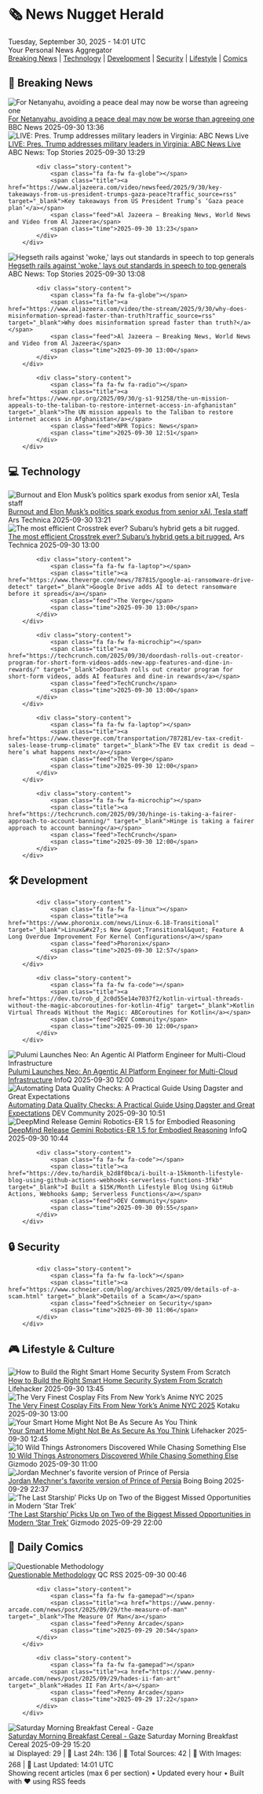 <!-- Processing 54 RSS feeds at 2025-09-30 14:01:41 UTC -->
<!-- Processing: XKCD -->
<!-- Processing: Dilbert -->
<!-- Processing: Dinosaur Comics -->
<!-- Processing: CNN Top Stories -->
<!-- Processing: BBC World News -->
<!-- Processing: Al Jazeera Breaking News -->
<!-- Processing: CBC News -->
<!-- Error processing https://rss.cbc.ca/lineup/topstories.xml: The read operation timed out -->
<!-- Processing: ABC News Breaking -->
<!-- Processing: Guardian World News -->
<!-- Processing: Ars Technica -->
<!-- Processing: Slashdot -->
<!-- Processing: It's FOSS -->
<!-- Processing: OMG! Ubuntu -->
<!-- Processing: Linux.com -->
<!-- Processing: Ubuntu Blog -->
<!-- Processing: GitHub Blog -->
<!-- Processing: GitLab Blog -->
<!-- Processing: Martin Fowler -->
<!-- Processing: The Pragmatic Engineer -->
<!-- Processing: Lifehacker -->
<!-- Processing: Krebs on Security -->
<!-- Generated 6 new posts out of 21 feeds processed -->
<div class="newspaper-header">
    <h1 class="newspaper-title">🗞️ News Nugget Herald</h1>
    <div class="newspaper-date">Tuesday, September 30, 2025 - 14:01 UTC</div>
    <div class="newspaper-subtitle">Your Personal News Aggregator</div>
</div>

<div class="newspaper-nav">
    <a href="#breaking">Breaking News</a> |
    <a href="#tech">Technology</a> |
    <a href="#dev">Development</a> |
    <a href="#security">Security</a> |
    <a href="#lifestyle">Lifestyle</a> |
    <a href="#webcomics">Comics</a>
</div>

<div class="news-section breaking-news" id="breaking">
<h2 class="section-header">🚨 Breaking News</h2>
<div class="stories-container">
<div class="story">
            <img src="https://ichef.bbci.co.uk/ace/standard/240/cpsprodpb/bf5c/live/da0ef1d0-9dfb-11f0-a82d-4d2348b593b6.jpg" alt="For Netanyahu, avoiding a peace deal may now be worse than agreeing one" class="story-image" loading="lazy" onerror="this.style.display='none'">
            <div class="story-content">
                <span class="fa fa-fw fa-earth-americas"></span>
                <span class="title"><a href="https://www.bbc.com/news/articles/c0jq63edv21o?at_medium=RSS&at_campaign=rss" target="_blank">For Netanyahu, avoiding a peace deal may now be worse than agreeing one</a></span>
                <span class="feed">BBC News</span>
                <span class="time">2025-09-30 13:36</span>
            </div>
        </div>
<div class="story">
            <img src="https://s.abcnews.com/images/US/abcnewsl2-abc-ml-250107_1736267930623_hpMain_4x3t_384.jpg" alt="LIVE:  Pres. Trump addresses military leaders in Virginia: ABC News Live" class="story-image" loading="lazy" onerror="this.style.display='none'">
            <div class="story-content">
                <span class="fa fa-fw fa-tv"></span>
                <span class="title"><a href="https://abcnews.go.com/Live/video/abcnews-live-41463246" target="_blank">LIVE:  Pres. Trump addresses military leaders in Virginia: ABC News Live</a></span>
                <span class="feed">ABC News: Top Stories</span>
                <span class="time">2025-09-30 13:29</span>
            </div>
        </div>
<div class="story">
            
            <div class="story-content">
                <span class="fa fa-fw fa-globe"></span>
                <span class="title"><a href="https://www.aljazeera.com/video/newsfeed/2025/9/30/key-takeaways-from-us-president-trumps-gaza-peace?traffic_source=rss" target="_blank">Key takeaways from US President Trump’s ‘Gaza peace plan’</a></span>
                <span class="feed">Al Jazeera – Breaking News, World News and Video from Al Jazeera</span>
                <span class="time">2025-09-30 13:23</span>
            </div>
        </div>
<div class="story">
            <img src="https://s.abcnews.com/images/US/quantico-3-gty-gmh-250930_1759235211369_hpMain_4x3t_384.jpg" alt="Hegseth rails against &#x27;woke,&#x27; lays out standards in speech to top generals" class="story-image" loading="lazy" onerror="this.style.display='none'">
            <div class="story-content">
                <span class="fa fa-fw fa-tv"></span>
                <span class="title"><a href="https://abcnews.go.com/Politics/pentagons-mystery-meeting-top-ranking-generals/story?id=126055917" target="_blank">Hegseth rails against &#x27;woke,&#x27; lays out standards in speech to top generals</a></span>
                <span class="feed">ABC News: Top Stories</span>
                <span class="time">2025-09-30 13:08</span>
            </div>
        </div>
<div class="story">
            
            <div class="story-content">
                <span class="fa fa-fw fa-globe"></span>
                <span class="title"><a href="https://www.aljazeera.com/video/the-stream/2025/9/30/why-does-misinformation-spread-faster-than-truth?traffic_source=rss" target="_blank">Why does misinformation spread faster than truth?</a></span>
                <span class="feed">Al Jazeera – Breaking News, World News and Video from Al Jazeera</span>
                <span class="time">2025-09-30 13:00</span>
            </div>
        </div>
<div class="story">
            
            <div class="story-content">
                <span class="fa fa-fw fa-radio"></span>
                <span class="title"><a href="https://www.npr.org/2025/09/30/g-s1-91258/the-un-mission-appeals-to-the-taliban-to-restore-internet-access-in-afghanistan" target="_blank">The UN mission appeals to the Taliban to restore internet access in Afghanistan</a></span>
                <span class="feed">NPR Topics: News</span>
                <span class="time">2025-09-30 12:51</span>
            </div>
        </div>
</div>
</div>
<div class="news-section tech-news" id="tech">
<h2 class="section-header">💻 Technology</h2>
<div class="stories-container">
<div class="story">
            <img src="https://cdn.arstechnica.net/wp-content/uploads/2025/09/muskai-500x500.jpg" alt="Burnout and Elon Musk’s politics spark exodus from senior xAI, Tesla staff" class="story-image" loading="lazy" onerror="this.style.display='none'">
            <div class="story-content">
                <span class="fa fa-fw fa-cog"></span>
                <span class="title"><a href="https://arstechnica.com/cars/2025/09/burnout-and-elon-musks-politics-spark-exodus-from-senior-xai-tesla-staff/" target="_blank">Burnout and Elon Musk’s politics spark exodus from senior xAI, Tesla staff</a></span>
                <span class="feed">Ars Technica</span>
                <span class="time">2025-09-30 13:21</span>
            </div>
        </div>
<div class="story">
            <img src="https://cdn.arstechnica.net/wp-content/uploads/2025/09/Ars-Technica-Subaru-Crosstrek-Hybrid-500x500.jpg" alt="The most efficient Crosstrek ever? Subaru’s hybrid gets a bit rugged." class="story-image" loading="lazy" onerror="this.style.display='none'">
            <div class="story-content">
                <span class="fa fa-fw fa-cog"></span>
                <span class="title"><a href="https://arstechnica.com/cars/2025/09/the-most-efficient-crosstrek-ever-subarus-hybrid-gets-a-bit-rugged/" target="_blank">The most efficient Crosstrek ever? Subaru’s hybrid gets a bit rugged.</a></span>
                <span class="feed">Ars Technica</span>
                <span class="time">2025-09-30 13:00</span>
            </div>
        </div>
<div class="story">
            
            <div class="story-content">
                <span class="fa fa-fw fa-laptop"></span>
                <span class="title"><a href="https://www.theverge.com/news/787815/google-ai-ransomware-drive-detect" target="_blank">Google Drive adds AI to detect ransomware before it spreads</a></span>
                <span class="feed">The Verge</span>
                <span class="time">2025-09-30 13:00</span>
            </div>
        </div>
<div class="story">
            
            <div class="story-content">
                <span class="fa fa-fw fa-microchip"></span>
                <span class="title"><a href="https://techcrunch.com/2025/09/30/doordash-rolls-out-creator-program-for-short-form-videos-adds-new-app-features-and-dine-in-rewards/" target="_blank">DoorDash rolls out creator program for short-form videos, adds AI features and dine-in rewards</a></span>
                <span class="feed">TechCrunch</span>
                <span class="time">2025-09-30 13:00</span>
            </div>
        </div>
<div class="story">
            
            <div class="story-content">
                <span class="fa fa-fw fa-laptop"></span>
                <span class="title"><a href="https://www.theverge.com/transportation/787281/ev-tax-credit-sales-lease-trump-climate" target="_blank">The EV tax credit is dead — here’s what happens next</a></span>
                <span class="feed">The Verge</span>
                <span class="time">2025-09-30 12:00</span>
            </div>
        </div>
<div class="story">
            
            <div class="story-content">
                <span class="fa fa-fw fa-microchip"></span>
                <span class="title"><a href="https://techcrunch.com/2025/09/30/hinge-is-taking-a-fairer-approach-to-account-banning/" target="_blank">Hinge is taking a fairer approach to account banning</a></span>
                <span class="feed">TechCrunch</span>
                <span class="time">2025-09-30 12:00</span>
            </div>
        </div>
</div>
</div>
<div class="news-section dev-news" id="dev">
<h2 class="section-header">🛠️ Development</h2>
<div class="stories-container">
<div class="story">
            
            <div class="story-content">
                <span class="fa fa-fw fa-linux"></span>
                <span class="title"><a href="https://www.phoronix.com/news/Linux-6.18-Transitional" target="_blank">Linux&#x27;s New &quot;Transitional&quot; Feature A Long Overdue Improvement For Kernel Configurations</a></span>
                <span class="feed">Phoronix</span>
                <span class="time">2025-09-30 12:57</span>
            </div>
        </div>
<div class="story">
            
            <div class="story-content">
                <span class="fa fa-fw fa-code"></span>
                <span class="title"><a href="https://dev.to/rob_d_2c0d55e14e7037f2/kotlin-virtual-threads-without-the-magic-abcoroutines-for-kotlin-4fig" target="_blank">Kotlin Virtual Threads Without the Magic: ABCoroutines for Kotlin</a></span>
                <span class="feed">DEV Community</span>
                <span class="time">2025-09-30 12:00</span>
            </div>
        </div>
<div class="story">
            <img src="https://res.infoq.com/news/2025/09/pulumi-neo/en/headerimage/generatedHeaderImage-1759188403083.jpg" alt="Pulumi Launches Neo: An Agentic AI Platform Engineer for Multi-Cloud Infrastructure" class="story-image" loading="lazy" onerror="this.style.display='none'">
            <div class="story-content">
                <span class="fa fa-fw fa-info-circle"></span>
                <span class="title"><a href="https://www.infoq.com/news/2025/09/pulumi-neo/?utm_campaign=infoq_content&utm_source=infoq&utm_medium=feed&utm_term=global" target="_blank">Pulumi Launches Neo: An Agentic AI Platform Engineer for Multi-Cloud Infrastructure</a></span>
                <span class="feed">InfoQ</span>
                <span class="time">2025-09-30 12:00</span>
            </div>
        </div>
<div class="story">
            <img src="https://media2.dev.to/dynamic/image/width=800%2Cheight=%2Cfit=scale-down%2Cgravity=auto%2Cformat=auto/https%3A%2F%2Fdev-to-uploads.s3.amazonaws.com%2Fuploads%2Farticles%2Fi0sfybor4yci57g2dni7.png" alt="Automating Data Quality Checks: A Practical Guide Using Dagster and Great Expectations" class="story-image" loading="lazy" onerror="this.style.display='none'">
            <div class="story-content">
                <span class="fa fa-fw fa-code"></span>
                <span class="title"><a href="https://dev.to/jurgitamotus/automating-data-quality-checks-a-practical-guide-using-dagster-and-great-expectations-2c83" target="_blank">Automating Data Quality Checks: A Practical Guide Using Dagster and Great Expectations</a></span>
                <span class="feed">DEV Community</span>
                <span class="time">2025-09-30 10:51</span>
            </div>
        </div>
<div class="story">
            <img src="https://res.infoq.com/news/2025/09/deepmind-gemini-robotics/en/headerimage/generatedHeaderImage-1759161107126.jpg" alt="DeepMind Release Gemini Robotics-ER 1.5 for Embodied Reasoning" class="story-image" loading="lazy" onerror="this.style.display='none'">
            <div class="story-content">
                <span class="fa fa-fw fa-info-circle"></span>
                <span class="title"><a href="https://www.infoq.com/news/2025/09/deepmind-gemini-robotics/?utm_campaign=infoq_content&utm_source=infoq&utm_medium=feed&utm_term=global" target="_blank">DeepMind Release Gemini Robotics-ER 1.5 for Embodied Reasoning</a></span>
                <span class="feed">InfoQ</span>
                <span class="time">2025-09-30 10:44</span>
            </div>
        </div>
<div class="story">
            
            <div class="story-content">
                <span class="fa fa-fw fa-code"></span>
                <span class="title"><a href="https://dev.to/hardik_b2d8f0bca/i-built-a-15kmonth-lifestyle-blog-using-github-actions-webhooks-serverless-functions-3fkb" target="_blank">I Built a $15K/Month Lifestyle Blog Using GitHub Actions, Webhooks &amp; Serverless Functions</a></span>
                <span class="feed">DEV Community</span>
                <span class="time">2025-09-30 09:55</span>
            </div>
        </div>
</div>
</div>
<div class="news-section security-news" id="security">
<h2 class="section-header">🔒 Security</h2>
<div class="stories-container">
<div class="story">
            
            <div class="story-content">
                <span class="fa fa-fw fa-lock"></span>
                <span class="title"><a href="https://www.schneier.com/blog/archives/2025/09/details-of-a-scam.html" target="_blank">Details of a Scam</a></span>
                <span class="feed">Schneier on Security</span>
                <span class="time">2025-09-30 11:06</span>
            </div>
        </div>
</div>
</div>
<div class="news-section lifestyle-news" id="lifestyle">
<h2 class="section-header">🎮 Lifestyle & Culture</h2>
<div class="stories-container">
<div class="story">
            <img src="https://lifehacker.com/imagery/articles/01K6C2MB7B1KMHRSCBV44BFBEQ/hero-image.jpg" alt="How to Build the Right Smart Home Security System From Scratch" class="story-image" loading="lazy" onerror="this.style.display='none'">
            <div class="story-content">
                <span class="fa fa-fw fa-life-ring"></span>
                <span class="title"><a href="https://lifehacker.com/tech/how-to-build-a-smart-security-system?utm_medium=RSS" target="_blank">How to Build the Right Smart Home Security System From Scratch</a></span>
                <span class="feed">Lifehacker</span>
                <span class="time">2025-09-30 13:45</span>
            </div>
        </div>
<div class="story">
            <img src="https://kotaku.com/app/uploads/2025/09/main-4.jpg" alt="The Very Finest Cosplay Fits From New York’s Anime NYC 2025" class="story-image" loading="lazy" onerror="this.style.display='none'">
            <div class="story-content">
                <span class="fa fa-fw fa-gamepad"></span>
                <span class="title"><a href="https://kotaku.com/cosplay-anime-nyc-2025-kpop-demon-hunters-2000630188" target="_blank">The Very Finest Cosplay Fits From New York’s Anime NYC 2025</a></span>
                <span class="feed">Kotaku</span>
                <span class="time">2025-09-30 13:00</span>
            </div>
        </div>
<div class="story">
            <img src="https://lifehacker.com/imagery/articles/01K4ZP6JBCPPRFSTW9KQ03SPA2/hero-image.jpg" alt="Your Smart Home Might Not Be As Secure As You Think" class="story-image" loading="lazy" onerror="this.style.display='none'">
            <div class="story-content">
                <span class="fa fa-fw fa-life-ring"></span>
                <span class="title"><a href="https://lifehacker.com/tech/smart-home-security-issues?utm_medium=RSS" target="_blank">Your Smart Home Might Not Be As Secure As You Think</a></span>
                <span class="feed">Lifehacker</span>
                <span class="time">2025-09-30 12:45</span>
            </div>
        </div>
<div class="story">
            <img src="https://gizmodo.com/app/uploads/2025/09/accidental-astronomy-main-artist-impression-pulsar-psr-b1257-12-1280x853.jpg" alt="10 Wild Things Astronomers Discovered While Chasing Something Else" class="story-image" loading="lazy" onerror="this.style.display='none'">
            <div class="story-content">
                <span class="fa fa-fw fa-computer"></span>
                <span class="title"><a href="https://gizmodo.com/10-wild-things-astronomers-discovered-while-chasing-something-else-2000665180" target="_blank">10 Wild Things Astronomers Discovered While Chasing Something Else</a></span>
                <span class="feed">Gizmodo</span>
                <span class="time">2025-09-30 11:00</span>
            </div>
        </div>
<div class="story">
            <img src="https://i0.wp.com/boingboing.net/wp-content/uploads/2025/09/Prince-of-Persia.jpg?fit=1080%2C604&amp;quality=60&amp;ssl=1" alt="Jordan Mechner&#x27;s favorite version of Prince of Persia" class="story-image" loading="lazy" onerror="this.style.display='none'">
            <div class="story-content">
                <span class="fa fa-fw fa-arrow-right"></span>
                <span class="title"><a href="https://boingboing.net/2025/09/29/jordan-mechners-favorite-version-of-prince-of-persia.html" target="_blank">Jordan Mechner&#x27;s favorite version of Prince of Persia</a></span>
                <span class="feed">Boing Boing</span>
                <span class="time">2025-09-29 22:37</span>
            </div>
        </div>
<div class="story">
            <img src="https://gizmodo.com/app/uploads/2025/09/star-trek-the-last-starship-idw-uss-sagan-1280x853.jpg" alt="‘The Last Starship’ Picks Up on Two of the Biggest Missed Opportunities in Modern ‘Star Trek’" class="story-image" loading="lazy" onerror="this.style.display='none'">
            <div class="story-content">
                <span class="fa fa-fw fa-computer"></span>
                <span class="title"><a href="https://gizmodo.com/star-trek-the-last-starship-spoilers-burn-jurati-kirk-2000665210" target="_blank">‘The Last Starship’ Picks Up on Two of the Biggest Missed Opportunities in Modern ‘Star Trek’</a></span>
                <span class="feed">Gizmodo</span>
                <span class="time">2025-09-29 22:00</span>
            </div>
        </div>
</div>
</div>
<div class="news-section webcomics-section" id="webcomics">
<h2 class="section-header">🎨 Daily Comics</h2>
<div class="stories-container">
<div class="story">
            <img src="http://www.questionablecontent.net/comics/5668.png" alt="Questionable Methodology" class="story-image" loading="lazy" onerror="this.style.display='none'">
            <div class="story-content">
                <span class="fa fa-fw fa-music"></span>
                <span class="title"><a href="http://questionablecontent.net/view.php?comic=5668" target="_blank">Questionable Methodology</a></span>
                <span class="feed">QC RSS</span>
                <span class="time">2025-09-30 00:46</span>
            </div>
        </div>
<div class="story">
            
            <div class="story-content">
                <span class="fa fa-fw fa-gamepad"></span>
                <span class="title"><a href="https://www.penny-arcade.com/news/post/2025/09/29/the-measure-of-man" target="_blank">The Measure Of Man</a></span>
                <span class="feed">Penny Arcade</span>
                <span class="time">2025-09-29 20:54</span>
            </div>
        </div>
<div class="story">
            
            <div class="story-content">
                <span class="fa fa-fw fa-gamepad"></span>
                <span class="title"><a href="https://www.penny-arcade.com/news/post/2025/09/29/hades-ii-fan-art" target="_blank">Hades II Fan Art</a></span>
                <span class="feed">Penny Arcade</span>
                <span class="time">2025-09-29 17:22</span>
            </div>
        </div>
<div class="story">
            <img src="https://www.smbc-comics.com/comics/1758852831-20250929.png" alt="Saturday Morning Breakfast Cereal - Gaze" class="story-image" loading="lazy" onerror="this.style.display='none'">
            <div class="story-content">
                <span class="fa fa-fw fa-smile"></span>
                <span class="title"><a href="https://www.smbc-comics.com/comic/gaze" target="_blank">Saturday Morning Breakfast Cereal - Gaze</a></span>
                <span class="feed">Saturday Morning Breakfast Cereal</span>
                <span class="time">2025-09-29 15:20</span>
            </div>
        </div>
</div>
</div>

<div class="newspaper-footer">
    <div class="stats">
        📊 Displayed: 29 | 📅 Last 24h: 136 | 📡 Total Sources: 42 | 📸 With Images: 268 |
        🔄 Last Updated: 14:01 UTC
    </div>
    <div class="footer-note">
        Showing recent articles (max 6 per section) • Updated every hour • Built with ❤️ using RSS feeds
    </div>
</div>
